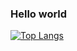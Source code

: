 ### Hello world
[![Top Langs](https://github-readme-stats-6k4b.vercel.app/api/top-langs/?username=NekosanQ&layout=compact&theme=dark)](https://github.com/anuraghazra/github-readme-stats)
